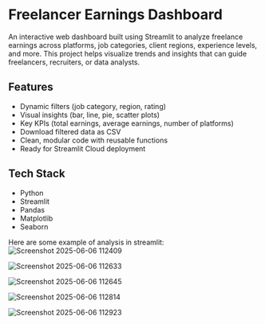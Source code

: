 # Freelancer Earnings Dashboard 

An interactive web dashboard built using Streamlit to analyze freelance earnings across platforms, job categories, client regions, experience levels, and more. This project helps visualize trends and insights that can guide freelancers, recruiters, or data analysts.

## Features
-  Dynamic filters (job category, region, rating)
-  Visual insights (bar, line, pie, scatter plots)
-  Key KPIs (total earnings, average earnings, number of platforms)
-  Download filtered data as CSV
-  Clean, modular code with reusable functions
-  Ready for Streamlit Cloud deployment

## Tech Stack
- Python
- Streamlit
- Pandas
- Matplotlib
- Seaborn


Here are some example of analysis in streamlit:
![Screenshot 2025-06-06 112409](https://github.com/user-attachments/assets/31b91b8d-8955-4e4a-a803-3cadff3da89f)

![Screenshot 2025-06-06 112633](https://github.com/user-attachments/assets/d96e8bc6-d86c-4265-9797-119482c7d928)

![Screenshot 2025-06-06 112645](https://github.com/user-attachments/assets/1ec341ec-e69f-44df-aecc-a30a88cc206a)

![Screenshot 2025-06-06 112814](https://github.com/user-attachments/assets/dc9da995-41bc-4d5d-8954-b205cd56bd08)

![Screenshot 2025-06-06 112923](https://github.com/user-attachments/assets/6808d8b1-8c2d-45ab-8789-a10605f5f4c9)




